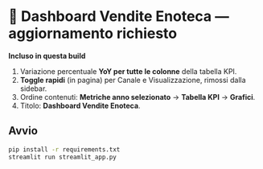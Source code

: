 # 🍷 Dashboard Vendite Enoteca — aggiornamento richiesto

**Incluso in questa build**
1) Variazione percentuale **YoY per tutte le colonne** della tabella KPI.
2) **Toggle rapidi** (in pagina) per Canale e Visualizzazione, rimossi dalla sidebar.
3) Ordine contenuti: **Metriche anno selezionato** → **Tabella KPI** → **Grafici**.
4) Titolo: **Dashboard Vendite Enoteca**.

## Avvio
```bash
pip install -r requirements.txt
streamlit run streamlit_app.py
```
